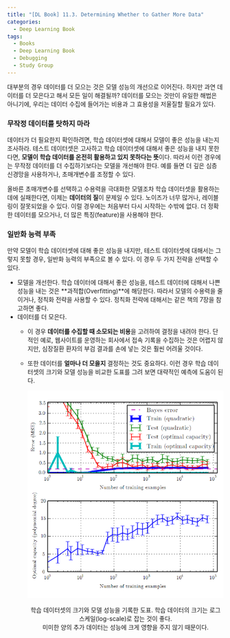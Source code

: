 ```yaml
---
title: "[DL Book] 11.3. Determining Whether to Gather More Data"
categories:
  - Deep Learning Book
tags:
  - Books
  - Deep Learning Book
  - Debugging
  - Study Group
---
```


대부분의 경우 데이터를 더 모으는 것은 모델 성능의 개선으로 이어진다. 하지만 과연 데이터를 더 모은다고 해서 모든 일이 해결될까? 데이터를 모으는 것만이 유일한 해법은 아니기에, 우리는 데이터 수집에 들어가는 비용과 그 효용성을 저울질할 필요가 있다.

### 무작정 데이터를 탓하지 마라

데이터가 더 필요한지 확인하려면, 학습 데이터셋에 대해서 모델이 좋은 성능을 내는지 조사하라. 테스트 데이터셋은 고사하고 학습 데이터셋에 대해서 좋은 성능을 내지 못한다면, **모델이 학습 데이터를 온전히 활용하고 있지 못하다는 뜻**이다. 따라서 이런 경우에는 무작정 데이터를 더 수집하기보다는 모델을 개선해야 한다. 예를 들면 더 깊은 심층 신경망을 사용하거나, 초매개변수를 조정할 수 있다.

올바른 초매개변수를 선택하고 수용력을 극대화한 모델조차 학습 데이터셋을 활용하는 데에 실패한다면, 이제는 **데이터의 질**이 문제일 수 있다. 노이즈가 너무 많거나, 레이블링이 잘못되었을 수 있다. 이럴 경우에는 처음부터 다시 시작하는 수밖에 없다. 더 정확한 데이터를 모으거나, 더 많은 특징(feature)을 사용해야 한다.

### 일반화 능력 부족

만약 모델이 학습 데이터셋에 대해 좋은 성능을 내지만, 테스트 데이터셋에 대해서는 그렇지 못할 경우, 일반화 능력의 부족으로 볼 수 있다. 이 경우 두 가지 전략을 선택할 수 있다.

- 모델을 개선한다.
학습 데이터에 대해서 좋은 성능을, 테스트 데이터에 대해서 나쁜 성능을 내는 것은 **과적합(Overfitting)**에 해당한다. 따라서 모델의 수용력을 줄이거나, 정칙화 전략을 사용할 수 있다. 정칙화 전략에 대해서는 같은 책의 7장을 참고하면 좋다.
- 데이터를 더 모은다.
    - 이 경우 **데이터를 수집할 때 소모되는 비용**을 고려하여 결정을 내려야 한다. 단적인 예로, 웹사이트를 운영하는 회사에서 접속 기록을 수집하는 것은 어렵지 않지만, 심장질환 환자의 부검 결과를 손에 넣는 것은 훨씬 어려울 것이다.
    - 또한 데이터를 **얼마나 더 모을지** 결정하는 것도 중요하다. 이런 경우 학습 데이터셋의 크기와 모델 성능을 비교한 도표를 그려 보면 대략적인 예측에 도움이 된다.
        
        <p align="center">
          <img src="/assets/images/dlbook/11/2.png" alt="">
          <br><p align="center">
            학습 데이터셋의 크기와 모델 성능을 기록한 도표. 학습 데이터의 크기는 로그 스케일(log-scale)로 잡는 것이 좋다.<br> 미미한 양의 추가 데이터는 성능에 크게 영향을 주지 않기 때문이다.
          </p>
        </p>